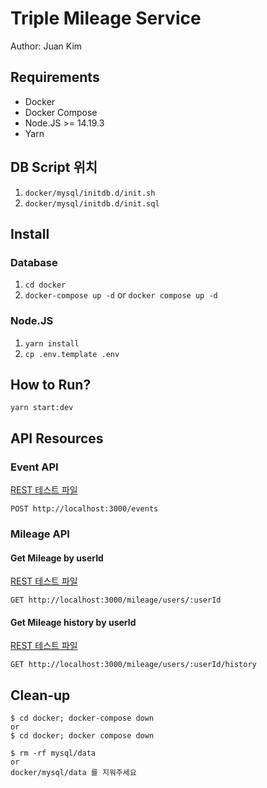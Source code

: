 # Triple Mileage Service

Author: Juan Kim

## Requirements

- Docker
- Docker Compose
- Node.JS >= 14.19.3
- Yarn

## DB Script 위치

1. `docker/mysql/initdb.d/init.sh`
2. `docker/mysql/initdb.d/init.sql`

## Install

### Database

1. `cd docker`
2. `docker-compose up -d` or `docker compose up -d`

### Node.JS

1. `yarn install`
2. `cp .env.template .env`

## How to Run?

`yarn start:dev`

## API Resources

### Event API

[REST 테스트 파일](http/event.rest)

```
POST http://localhost:3000/events
```

### Mileage API

#### Get Mileage by userId

[REST 테스트 파일](http/mileage/get.rest)

```
GET http://localhost:3000/mileage/users/:userId
```

#### Get Mileage history by userId

[REST 테스트 파일](http/mileage/get-history.rest)

```
GET http://localhost:3000/mileage/users/:userId/history
```

## Clean-up

```
$ cd docker; docker-compose down
or
$ cd docker; docker compose down

$ rm -rf mysql/data
or
docker/mysql/data 를 지워주세요
```
